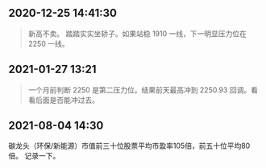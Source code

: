 ## 2020-12-25 14:41:30

> 新高不卖。
> 踏踏实实坐轿子。如果站稳 1910 一线，下一明显压力位在 2250 一线。

## 2021-01-27 13:21

> 一个月前判断 2250 是第二压力位。结果前天最高冲到 2250.93 回调。看看后面是否能冲过去。

##  2021-08-04 14:30 

碳龙头（环保/新能源）市值前三十位股票平均市盈率105倍，前五十位平均80倍。
记录一下。  
